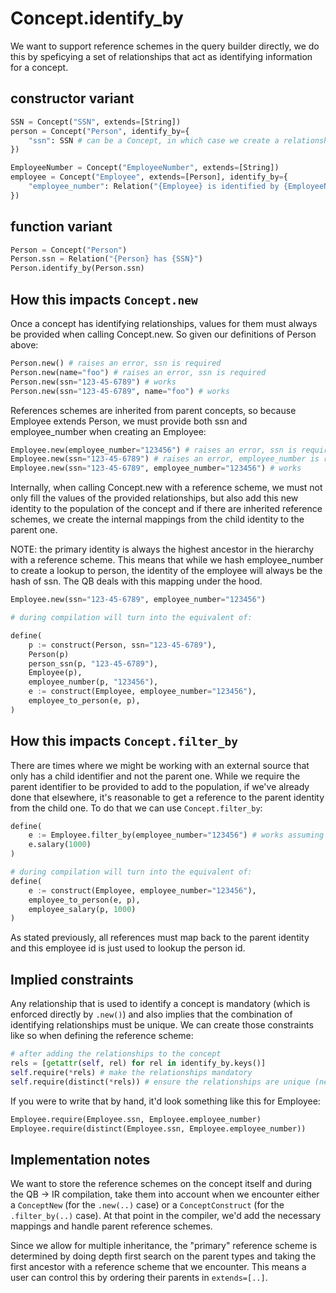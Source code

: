 # Concept.identify_by

We want to support reference schemes in the query builder directly, we do this by speficying a set of relationships that act as identifying information for a concept.

## constructor variant

```python
SSN = Concept("SSN", extends=[String])
person = Concept("Person", identify_by={
    "ssn": SSN # can be a Concept, in which case we create a relationship {Person} has {ssn:SSN} behind the scenes
})

EmployeeNumber = Concept("EmployeeNumber", extends=[String])
employee = Concept("Employee", extends=[Person], identify_by={
    "employee_number": Relation("{Employee} is identified by {EmployeeNumber}"),
})
```

## function variant

```python
Person = Concept("Person")
Person.ssn = Relation("{Person} has {SSN}")
Person.identify_by(Person.ssn)
```

## How this impacts `Concept.new`

Once a concept has identifying relationships, values for them must always be provided when calling Concept.new. So given our definitions of Person above:

```python
Person.new() # raises an error, ssn is required
Person.new(name="foo") # raises an error, ssn is required
Person.new(ssn="123-45-6789") # works
Person.new(ssn="123-45-6789", name="foo") # works
```

References schemes are inherited from parent concepts, so because Employee extends Person, we must provide both ssn and employee_number when creating an Employee:

```python
Employee.new(employee_number="123456") # raises an error, ssn is required
Employee.new(ssn="123-45-6789") # raises an error, employee_number is required
Employee.new(ssn="123-45-6789", employee_number="123456") # works
```
Internally, when calling Concept.new with a reference scheme, we must not only fill the values of the provided relationships, but also add this new identity to the population of the concept and if there are inherited reference schemes, we create the internal mappings from the child identity to the parent one.

NOTE: the primary identity is always the highest ancestor in the hierarchy with a reference scheme. This means that while we hash employee_number to create a lookup to person, the identity of the employee will always be the hash of ssn. The QB deals with this mapping under the hood.

```python
Employee.new(ssn="123-45-6789", employee_number="123456")

# during compilation will turn into the equivalent of:

define(
    p := construct(Person, ssn="123-45-6789"),
    Person(p)
    person_ssn(p, "123-45-6789"),
    Employee(p),
    employee_number(p, "123456"),
    e := construct(Employee, employee_number="123456"),
    employee_to_person(e, p),
)
```
## How this impacts `Concept.filter_by`

There are times where we might be working with an external source that only has a child identifier and not the parent one. While we require the parent identifier to be provided to add to the population, if we've already done that elsewhere, it's reasonable to get a reference to the parent identity from the child one. To do that we can use `Concept.filter_by`:

```python
define(
    e := Employee.filter_by(employee_number="123456") # works assuming something has previousl added this employee_number to the population
    e.salary(1000)
)

# during compilation will turn into the equivalent of:
define(
    e := construct(Employee, employee_number="123456"),
    employee_to_person(e, p),
    employee_salary(p, 1000)
)
```

As stated previously, all references must map back to the parent identity and this employee id is just used to lookup the person id.

## Implied constraints

Any relationship that is used to identify a concept is mandatory (which is enforced directly by `.new()`) and also implies that the combination of identifying relationships must be unique. We can create those constraints like so when defining the reference scheme:

```python
# after adding the relationships to the concept
rels = [getattr(self, rel) for rel in identify_by.keys()]
self.require(*rels) # make the relationships mandatory
self.require(distinct(*rels)) # ensure the relationships are unique (needs to be implemented)
```

If you were to write that by hand, it'd look something like this for Employee:

```python
Employee.require(Employee.ssn, Employee.employee_number)
Employee.require(distinct(Employee.ssn, Employee.employee_number))
```

## Implementation notes

We want to store the reference schemes on the concept itself and during the QB -> IR compilation, take them into account when we encounter either a `ConceptNew` (for the `.new(..)` case) or a `ConceptConstruct` (for the `.filter_by(..)` case). At that point in the compiler, we'd add the necessary mappings and handle parent reference schemes.

Since we allow for multiple inheritance, the "primary" reference scheme is determined by doing depth first search on the parent types and taking the first ancestor with a reference scheme that we encounter. This means a user can control this by ordering their parents in `extends=[..]`.